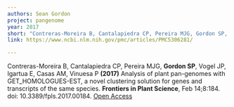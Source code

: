 ```yaml
---
authors: Sean Gordon
project: pangenome
year: 2017
short: "Contreras-Moreira B, Cantalapiedra CP, Pereira MJG, Gordon SP, Vogel JP, Igartua E, Casas AM, Vinuesa P (2017) Analysis of plant pan-genomes with GET_HOMOLOGUES-EST, a novel clustering solution for genes and transcripts of the same species.  Frontiers in Plant Science, Feb 14;8:184. doi: 10.3389/fpls.2017.00184."
link: https://www.ncbi.nlm.nih.gov/pmc/articles/PMC5306281/

---
```


Contreras-Moreira B, Cantalapiedra CP, Pereira MJG, **Gordon SP**, Vogel JP, Igartua E, Casas AM, Vinuesa P **(2017)** Analysis of plant pan-genomes with GET_HOMOLOGUES-EST, a novel clustering solution for genes and transcripts of the same species.  **Frontiers in Plant Science**, Feb 14;8:184. doi: 10.3389/fpls.2017.00184.
[Open Access](https://www.ncbi.nlm.nih.gov/pmc/articles/PMC5306281/)